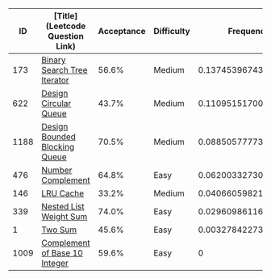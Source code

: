 |ID|[Title](Leetcode Question Link)|Acceptance|Difficulty|Frequency|
|----|-----|----|---|---|
|173|[Binary Search Tree Iterator]( https://leetcode.com/problems/binary-search-tree-iterator)|56.6%|Medium|0.1374539674363949|
|622|[Design Circular Queue]( https://leetcode.com/problems/design-circular-queue)|43.7%|Medium|0.11095151700168701|
|1188|[Design Bounded Blocking Queue]( https://leetcode.com/problems/design-bounded-blocking-queue)|70.5%|Medium|0.0885057777399472|
|476|[Number Complement]( https://leetcode.com/problems/number-complement)|64.8%|Easy|0.0620033273052393|
|146|[LRU Cache]( https://leetcode.com/problems/lru-cache)|33.2%|Medium|0.040660598211268925|
|339|[Nested List Weight Sum]( https://leetcode.com/problems/nested-list-weight-sum)|74.0%|Easy|0.02960986116720276|
|1|[Two Sum]( https://leetcode.com/problems/two-sum)|45.6%|Easy|0.003278422738041615|
|1009|[Complement of Base 10 Integer]( https://leetcode.com/problems/complement-of-base-10-integer)|59.6%|Easy|0|
